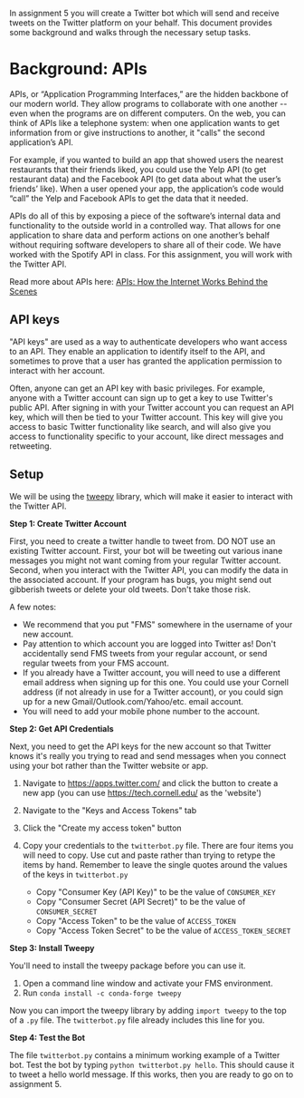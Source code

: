 In assignment 5 you will create a Twitter bot which will send and receive tweets on the Twitter platform on your behalf. This document provides some background and walks through the necessary setup tasks.


# Background: APIs

APIs, or “Application Programming Interfaces,” are the hidden backbone of our modern world. They allow programs to collaborate with one another -- even when the programs are on different computers. On the web, you can think of APIs like a telephone system: when one application wants to get information from or give instructions to another, it "calls" the second application’s API.

For example, if you wanted to build an app that showed users the nearest restaurants that their friends liked, you could use the Yelp API (to get restaurant data) and the Facebook API (to get data about what the user’s friends’ like). When a user opened your app, the application’s code would “call” the Yelp and Facebook APIs to get the data that it needed.

APIs do all of this by exposing a piece of the software’s internal data and functionality to the outside world in a controlled way. That allows for one application to share data and perform actions on one another’s behalf without requiring software developers to share all of their code. We have worked with the Spotify API in class. For this assignment, you will work with the Twitter API.

Read more about APIs here: [APIs: How the Internet Works Behind the Scenes](https://medium.com/@michaelrbock/apis-how-the-internet-works-behind-the-scenes-690288634c32)

## API keys

"API keys" are used as a way to authenticate developers who want access to an API. They enable an application to identify itself to the API, and sometimes to prove that a user has granted the application permission to interact with her account.

Often, anyone can get an API key with basic privileges. For example, anyone with a Twitter account can sign up to get a key to use Twitter's public API. After signing in with your Twitter account you can request an API key, which will then be tied to your Twitter account. This key will give you access to basic Twitter functionality like search, and will also give you access to functionality specific to your account, like direct messages and retweeting.


## Setup

We will be using the [tweepy](http://www.tweepy.org) library, which will make it easier to interact with the Twitter API.

**Step 1: Create Twitter Account**

First, you need to create a twitter handle to tweet from. DO NOT use an existing Twitter account. First, your bot will be tweeting out various inane messages you might not want coming from your regular Twitter account. Second, when you interact with the Twitter API, you can modify the data in the associated account. If your program has bugs, you might send out gibberish tweets or delete your old tweets. Don't take those risk.

A few notes:

* We recommend that you put "FMS" somewhere in the username of your new account.
* Pay attention to which account you are logged into Twitter as! Don't accidentally send FMS tweets from your regular account, or send regular tweets from your FMS account.
* If you already have a Twitter account, you will need to use a different email address when signing up for this one. You could use your Cornell address (if not already in use for a Twitter account), or you could sign up for a new Gmail/Outlook.com/Yahoo/etc. email account.
* You will need to add your mobile phone number to the account.


**Step 2: Get API Credentials**

Next, you need to get the API keys for the new account so that Twitter knows it's really you trying to read and send messages when you connect using your bot rather than the Twitter website or app.


1. Navigate to https://apps.twitter.com/ and click the button to create a new app (you can use https://tech.cornell.edu/ as the 'website')
2. Navigate to the "Keys and Access Tokens" tab
3. Click the "Create my access token" button
4. Copy your credentials to the `twitterbot.py` file. There are four items you will need to copy. Use cut and paste rather than trying to retype the items by hand. Remember to leave the single quotes around the values of the keys in `twitterbot.py`

   * Copy "Consumer Key (API Key)" to be the value of `CONSUMER_KEY`
   * Copy "Consumer Secret (API Secret)" to be the value of `CONSUMER_SECRET`
   * Copy "Access Token" to be the value of `ACCESS_TOKEN`
   * Copy "Access Token Secret" to be the value of `ACCESS_TOKEN_SECRET`


**Step 3: Install Tweepy**

You'll need to install the tweepy package before you can use it.

1. Open a command line window and activate your FMS environment.
2. Run `conda install -c conda-forge tweepy`

Now you can import the tweepy library by adding `import tweepy` to the top of a `.py` file. The `twitterbot.py` file already includes this line for you.


**Step 4: Test the Bot**

The file `twitterbot.py` contains a minimum working example of a Twitter bot. Test the bot by typing `python twitterbot.py hello`. This should cause it to tweet a hello world message. If this works, then you are ready to go on to assignment 5.
